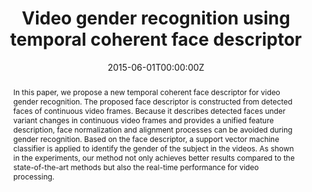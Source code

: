 ---
title: "Video gender recognition using temporal coherent face descriptor"
authors:
- admin
- Ru-Yun Hsu
- Chun-Rong Huang
- Li-You Syu
date: "2015-06-01T00:00:00Z"
publishDate: "2015-06-01T00:00:00Z"
publication_types: [Conference paper]
publication: "*2015 IEEE/ACIS 16th International Conference on Software Engineering, Artificial Intelligence, Networking and Parallel/Distributed Computing (SNPD)*"
publication_short: "*IEEE/ACIS SNPD 2015*"
doi: 10.1109/SNPD.2015.7176186

abstract: "In this paper, we propose a new temporal coherent face descriptor for video gender recognition. The proposed face descriptor is constructed from detected faces of continuous video frames. Because it describes detected faces under variant changes in continuous video frames and provides a unified feature description, face normalization and alignment processes can be avoided during gender recognition. Based on the face descriptor, a support vector machine classifier is applied to identify the gender of the subject in the videos. As shown in the experiments, our method not only achieves better results compared to the state-of-the-art methods but also the real-time performance for video processing."
summary: "This paper introduces a new temporal coherent face descriptor for video gender recognition, which constructs a unified feature description from continuous video frames to eliminate the need for face normalization and alignment, achieving real-time, state-of-the-art results using a support vector machine classifier."

tags:
- Face Descriptor
- Video Gender Recognition
featured: false

url_pdf: 'https://ieeexplore.ieee.org/document/7176186'
url_code: ''
url_dataset: ''
url_poster: ''
url_project: ''
url_slides: ''
url_source: ''
url_video: ''

image:
  caption: ''
  focal_point: 'Smart'
  preview_only: false

projects: []
slides: ""
---